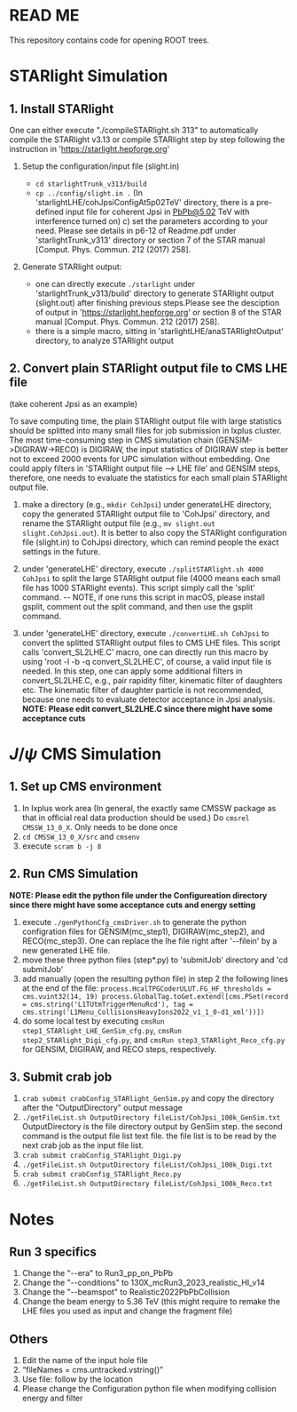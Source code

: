 # READ ME

This repository contains code for opening ROOT trees.

# STARlight Simulation
## 1. Install STARlight
One can either execute "./compileSTARlight.sh 313" to automatically compile the STARlight v3.13 
or compile STARlight step by step following the instruction in 'https://starlight.hepforge.org'
       
1. Setup the configuration/input file (slight.in)
	* `cd starlightTrunk_v313/build`
    * `cp ../config/slight.in .` (In 'starlightLHE/cohJpsiConfigAt5p02TeV' directory, there is a pre-defined input file for coherent Jpsi in PbPb@5.02 TeV with interference turned on)
       c) set the parameters according to your need. Please see details in p6-12 of Readme.pdf under 'starlightTrunk_v313' directory or section 7 of the STAR manual [Comput. Phys. Commun. 212 (2017) 258].

1. Generate STARlight output: 
    * one can directly execute `./starlight` under 'starlightTrunk_v313/build' directory to generate STARlight output (slight.out) after finishing previous steps.Please see the desciption of output in 'https://starlight.hepforge.org' or section 8 of the STAR manual [Comput. Phys. Commun. 212 (2017) 258].
    * there is a simple macro, sitting in 'starlightLHE/anaSTARlightOutput' directory, to analyze STARlight output
    
## 2. Convert plain STARlight output file to CMS LHE file
(take coherent Jpsi as an example)

To save computing time, the plain STARlight output file with large statistics should be splitted into many small files for job submission in lxplus cluster. The most time-consuming step in CMS simulation chain (GENSIM->DIGIRAW->RECO) is DIGIRAW, the input statistics of DIGIRAW step is better not to exceed 2000 events for UPC simulation without embedding. One could apply filters in 'STARlight output file --> LHE file' and GENSIM steps, therefore, one needs to evaluate the statistics for each small plain STARlight output file.

1. make a directory (e.g., `mkdir CohJpsi`) under generateLHE directory, copy the generated STARlight output file to 'CohJpsi' directory, and rename the STARlight output file (e.g., `mv slight.out slight.CohJpsi.out`). It is better to also copy the STARlight configuration file (slight.in) to CohJpsi directory, which can remind people the exact settings in the future.

1. under 'generateLHE' directory, execute `./splitSTARlight.sh 4000 CohJpsi` to split the large STARlight output file (4000 means each small file has 1000 STARlight events). This script simply call the 'split' command. -- NOTE, if one runs this script in macOS, please install gsplit, comment out the split command, and then use the gsplit command.

1. under 'generateLHE' directory, execute `./convertLHE.sh CohJpsi` to convert the splitted STARlight output files to CMS LHE files. This script calls 'convert_SL2LHE.C' macro, one can directly run this macro by using 'root -l -b -q convert_SL2LHE.C', of course, a valid input file is needed. In this step, one can apply some additional filters in convert_SL2LHE.C, e.g., pair rapidity filter, kinematic filter of daughters etc. The kinematic filter of daughter particle is not recommended, because one needs to evaluate detector acceptance in Jpsi analysis. **NOTE: Please edit convert_SL2LHE.C since there might have some acceptance cuts**



# $J/\psi$ CMS Simulation
## 1. Set up CMS environment 
1. In lxplus work area (In general, the exactly same CMSSW package as that in official real data production should be used.) Do `cmsrel CMSSW_13_0_X`. Only needs to be done once
1. `cd CMSSW_13_0_X/src` and `cmsenv`
1. execute `scram b -j 8`

## 2. Run CMS Simulation
**NOTE: Please edit the python file under the Configureation directory since there might have some acceptance cuts and energy setting**
1. execute `./genPythonCfg_cmsDriver.sh` to generate the python configration files for GENSIM(mc_step1), DIGIRAW(mc_step2), and RECO(mc_step3). One can replace the lhe file right after '--filein' by a new generated LHE file.
1. move these three python files (step*.py) to 'submitJob' directory and 'cd submitJob'
1. add manually (open the resulting python file) in step 2 the following lines at the end of the file:
`
process.HcalTPGCoderULUT.FG_HF_thresholds = cms.vuint32(14, 19)
process.GlobalTag.toGet.extend([cms.PSet(record = cms.string('L1TUtmTriggerMenuRcd'), tag = cms.string('L1Menu_CollisionsHeavyIons2022_v1_1_0-d1_xml'))])
`
1. do some local test by executing `cmsRun step1_STARlight_LHE_GenSim_cfg.py`, `cmsRun step2_STARlight_Digi_cfg.py`, and `cmsRun step3_STARlight_Reco_cfg.py` for GENSIM, DIGIRAW, and RECO steps, respectively. 

## 3. Submit crab job
1. `crab submit crabConfig_STARlight_GenSim.py` and copy the directory after the "OutputDirectory" output message
1. `./getFileList.sh OutputDirectory fileList/CohJpsi_100k_GenSim.txt` OutputDirectory is the file directory output by GenSim step. the second command is the output file list text file. the file list is to be read by the next crab job as the input file list.
1. `crab submit crabConfig_STARlight_Digi.py`
1. `./getFileList.sh OutputDirectory fileList/CohJpsi_100k_Digi.txt`
1. `crab submit crabConfig_STARlight_Reco.py`
1. `./getFileList.sh OutputDirectory fileList/CohJpsi_100k_Reco.txt`



# Notes
## Run 3 specifics
1. Change the "--era" to Run3_pp_on_PbPb
1. Change the "--conditions" to 130X_mcRun3_2023_realistic_HI_v14
1. Change the "--beamspot" to  Realistic2022PbPbCollision
1. Change the beam energy to 5.36 TeV (this might require to remake the LHE files you used as input and change the fragment file)

## Others
1. Edit the name of the input hole file
1. “fileNames = cms.untracked.vstring()”
1. Use file: follow by the location
1. Please change the Configuration python file when modifying collision energy and filter